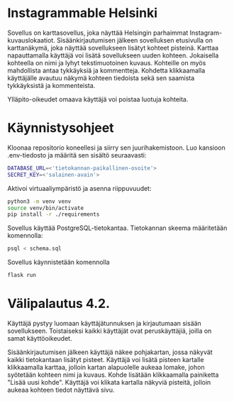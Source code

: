 # Instagrammable Helsinki


Sovellus on karttasovellus, joka näyttää Helsingin parhaimmat Instagram-kuvauslokaatiot. Sisäänkirjautumisen jälkeen
sovelluksen etusivulla on karttanäkymä, joka näyttää sovellukseen lisätyt kohteet pisteinä. Karttaa napauttamalla käyttäjä voi
lisätä sovellukseen uuden kohteen. Jokaisella kohteella on nimi ja lyhyt tekstimuotoinen kuvaus. Kohteille on myös mahdollista
antaa tykkäyksiä ja kommentteja. Kohdetta klikkaamalla käyttäjälle avautuu näkymä kohteen tiedoista sekä sen saamista
tykkäyksistä ja kommenteista.

Ylläpito-oikeudet omaava käyttäjä voi poistaa luotuja kohteita.

# Käynnistysohjeet

Kloonaa repositorio koneellesi ja siirry sen juurihakemistoon. Luo kansioon .env-tiedosto ja määritä sen sisältö seuraavasti:
```bash
DATABASE_URL=<'tietokannan-paikallinen-osoite'>
SECRET_KEY=<'salainen-avain'>
```

Aktivoi virtuaaliympäristö ja asenna riippuvuudet:
```bash
python3 -m venv venv
source venv/bin/activate
pip install -r ./requirements
```

Sovellus käyttää PostgreSQL-tietokantaa. Tietokannan skeema määritetään komennolla:
```bash
psql < schema.sql
```

Sovellus käynnistetään komennolla
```bash
flask run
```

# Välipalautus 4.2.

Käyttäjä pystyy luomaan käyttäjätunnuksen ja kirjautumaan sisään sovellukseen. Toistaiseksi kaikki käyttäjät ovat peruskäyttäjiä, joilla on
samat käyttöoikeudet.

Sisäänkirjautumisen jälkeen käyttäjä näkee pohjakartan, jossa näkyvät kaikki tietokantaan lisätyt pisteet. Käyttäjä voi lisätä pisteen kartalle
klikkaamalla karttaa, jolloin kartan alapuolelle aukeaa lomake, johon syötetään kohteen nimi ja kuvaus. Kohde lisätään klikkaamalla painiketta
"Lisää uusi kohde". Käyttäjä voi klikata kartalla näkyviä pisteitä, jolloin aukeaa kohteen tiedot näyttävä sivu.
